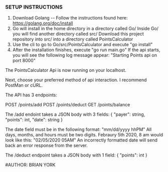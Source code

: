### SETUP INSTRUCTIONS ###

1) Download Golang -- Follow the instructions found here: https://golang.org/doc/install
2) Go will install in the home directory in a directory called Go/
   Inside Go/ you will find another directory called src/
   Download this project repository into src/ into a directory called PointsCalculator
3) Use the cli to go to Go/src/PointsCalculator and execute "go install"
4) After the installation finishes, execute "go run main.go"
   If the api starts, you will see the following log message appear:
   "Starting Points api on port 8000"
   
The PointsCalculator Api is now running on your localhost.

Next, choose your preferred method of api interaction. I recommend PostMan or cURL.

The API has 3 endpoints:

POST    /points/add
POST    /points/deduct
GET     /points/balance


The /add endoint takes a JSON body with 3 fields:
{
  "payer": string,
  "points": int,
  "date": string
}

The date field must be in the following format:  "mm/dd/yyyy hhPM"
All days, months, and hours must be two digits.  Febraury 5th 2020, 8 am would look like this: "02/05/2020 05AM"
An incorrectly formatted date will send back an error response from the server.

The /deduct endpoint takes a JSON body with 1 field:
{
  "points": int
}


#AUTHOR:
BRIAN YORK
